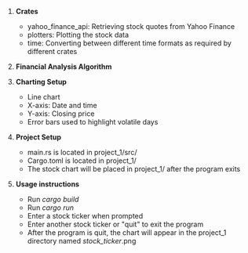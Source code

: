 1. **Crates**
    - yahoo_finance_api: Retrieving stock quotes from Yahoo Finance
    - plotters: Plotting the stock data
    - time: Converting between different time formats as required by different crates

2. **Financial Analysis Algorithm**

3. **Charting Setup**
   - Line chart
   - X-axis: Date and time
   - Y-axis: Closing price
   - Error bars used to highlight volatile days
    
5. **Project Setup**
   - main.rs is located in project_1/src/
   - Cargo.toml is located in project_1/
   - The stock chart will be placed in project_1/ after the program exits

6. **Usage instructions**
   - Run _cargo build_
   - Run _cargo run_
   - Enter a stock ticker when prompted
   - Enter another stock ticker or "quit" to exit the program
   - After the program is quit, the chart will appear in the project_1 directory named _stock_ticker_.png
